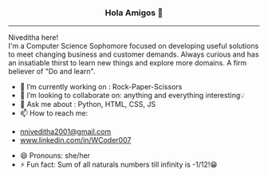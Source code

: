 <h3 align="center"> Hola Amigos 👋 </h3>

---

Niveditha here!</br>
I'm a Computer Science Sophomore focused on developing useful solutions to meet changing business and customer demands. Always curious and has an insatiable thirst to learn new things and explore more domains. A firm believer of "Do and learn". 

- 🔭 I’m currently working on : Rock-Paper-Scissors
- 👯 I’m looking to collaborate on: anything and everything interesting💡
- 💬 Ask me about : Python, HTML, CSS, JS
- 📫 How to reach me: 
* nniveditha2001@gmail.com 
* www.linkedin.com/in/WCoder007
- 😄 Pronouns: she/her
- ⚡ Fun fact: Sum of all naturals numbers till infinity is -1/12!😁

<!--
**WCoder007/WCoder007** is a ✨ _special_ ✨ repository because its `README.md` (this file) appears on your GitHub profile.

Here are some ideas to get you started:

- 🔭 I’m currently working on ...
- 🌱 I’m currently learning ...
- 👯 I’m looking to collaborate on ...
- 🤔 I’m looking for help with ...
- 💬 Ask me about ...
- 📫 How to reach me: ...
- 😄 Pronouns: ...
- ⚡ Fun fact: ...
-->
